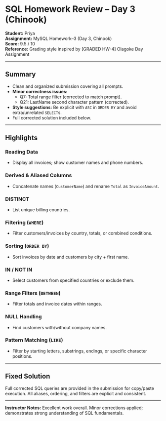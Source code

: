 # SQL Homework Review – Day 3 (Chinook)

**Student:** Priya  
**Assignment:** MySQL Homework–3 (Day 3, Chinook)  
**Score:** 9.5 / 10  
**Reference:** Grading style inspired by [GRADED HW-4] Olagoke Day Assignment  

---

## Summary

- Clean and organized submission covering all prompts.  
- **Minor correctness issues:**  
  - Q7: Total range filter (corrected to match prompt).  
  - Q21: LastName second character pattern (corrected).  
- **Style suggestions:** Be explicit with `ASC` in `ORDER BY` and avoid extra/unrelated `SELECT`s.  
- Full corrected solution included below.

---

## Highlights

### Reading Data
- Display all invoices; show customer names and phone numbers.

### Derived & Aliased Columns
- Concatenate names (`CustomerName`) and rename `Total` as `InvoiceAmount`.

### DISTINCT
- List unique billing countries.

### Filtering (`WHERE`)
- Filter customers/invoices by country, totals, or combined conditions.

### Sorting (`ORDER BY`)
- Sort invoices by date and customers by city + first name.

### IN / NOT IN
- Select customers from specified countries or exclude them.

### Range Filters (`BETWEEN`)
- Filter totals and invoice dates within ranges.

### NULL Handling
- Find customers with/without company names.

### Pattern Matching (`LIKE`)
- Filter by starting letters, substrings, endings, or specific character positions.

---

## Fixed Solution

Full corrected SQL queries are provided in the submission for copy/paste execution. All aliases, ordering, and filters are explicit and consistent.

---

**Instructor Notes:** Excellent work overall. Minor corrections applied; demonstrates strong understanding of SQL fundamentals.
